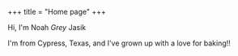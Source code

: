 +++
title = "Home page"
+++

Hi, I'm Noah *Grey* Jasik

I'm from Cypress, Texas, and I've grown up with a love for baking!!

